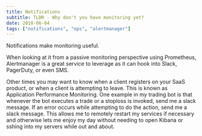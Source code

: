```yaml
---
title: Notifications
subtitle: TLDR - Why don't you have monitoring yet?
date: 2018-06-04
tags: ["notifications", "ops", "alertmanager"]
---
```


Notifications make monitoring useful.

When looking at it from a passive monitoring perspective using Prometheus, Alertmanager is a great service to leverage as it can hook into Slack, PagerDuty, or even SMS.

Other times you may want to know when a client registers on your SaaS product, or when a client is attempting to leave. This is known as Application Performance Monitoring.
One example in my trading bot is that whenever the bot executes a trade or a stoploss is invoked, send me a slack message. If an error occurs while attempting to do the action, send me a slack message.
This allows me to remotely restart my services if necessary and otherwise lets me enjoy my day without needing to open Kibana or sshing into my servers while out and about.